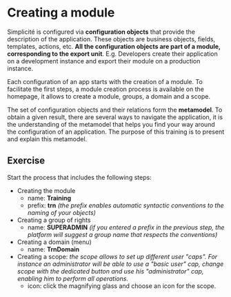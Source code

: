 <!-- <h1>Testing githook + sync</h1> -->
Creating a module
====================

Simplicité is configured via **configuration objects** that provide the description of the application. These objects are business objects, fields, templates, actions, etc. **All the configuration objects are part of a module, corresponding to the export unit**. E.g. Developers create their application on a development instance and export their module on a production instance.

Each configuration of an app starts with the creation of a module. To facilitate the first steps, a module creation process is available on the homepage, it allows to create a module, groups, a domain and a scope. 

The set of configuration objects and their relations form the **metamodel**. To obtain a given result, there are several ways to navigate the application, it is the understanding of the metamodel that helps you find your way around the configuration of an application. The purpose of this training is to present and explain this metamodel.


Exercise
---------------------------

Start the process that includes the following steps:

- Creating the module
    - name: **Training**
    - prefix: **trn** *(the prefix enables automatic syntactic conventions to the naming of your objects)*
- Creating a group of rights
	- name: **SUPERADMIN** *(if you entered a prefix in the previous step, the platform will suggest a group name that respects the conventions)*
- Creating a domain (menu)
    - name: **TrnDomain**
- Creating a scope: *the scope allows to set up different user "caps". For instance an administrator will be able to use a "basic user" cap, change scope with the dedicated button and use his "administrator" cap, enabling him to perform all operations.*
    - icon: click the magnifying glass and choose an icon for the scope.
